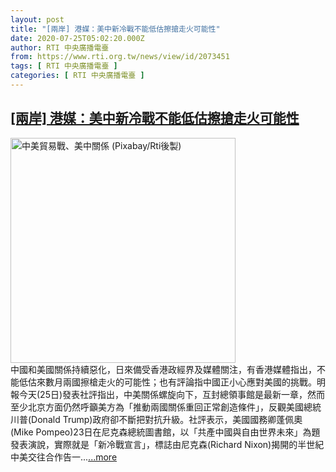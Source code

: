 ```yaml
---
layout: post
title: "[兩岸] 港媒：美中新冷戰不能低估擦搶走火可能性"
date: 2020-07-25T05:02:20.000Z
author: RTI 中央廣播電臺
from: https://www.rti.org.tw/news/view/id/2073451
tags: [ RTI 中央廣播電臺 ]
categories: [ RTI 中央廣播電臺 ]
---
```

<!--1595653340000-->
[[兩岸] 港媒：美中新冷戰不能低估擦搶走火可能性](https://www.rti.org.tw/news/view/id/2073451)
------

<div>
<img src="https://static.rti.org.tw/assets/thumbnails/2019/02/21/b82e603389e34235ac9d051a2e643581.jpg" width="360" alt="中美貿易戰、美中關係 (Pixabay/Rti後製)" title="中美貿易戰、美中關係 (Pixabay/Rti後製)"><br>中國和美國關係持續惡化，日來備受香港政經界及媒體關注，有香港媒體指出，不能低估來數月兩國擦槍走火的可能性；也有評論指中國正小心應對美國的挑戰。明報今天(25日)發表社評指出，中美關係螺旋向下，互封總領事館是最新一章，然而至少北京方面仍然呼籲美方為「推動兩國關係重回正常創造條件」，反觀美國總統川普(Donald Trump)政府卻不斷把對抗升級。社評表示，美國國務卿蓬佩奧(Mike Pompeo)23日在尼克森總統圖書館，以「共產中國與自由世界未來」為題發表演說，實際就是「新冷戰宣言」，標誌由尼克森(Richard Nixon)揭開的半世紀中美交往合作告一...<a target="_blank" href="https://www.rti.org.tw/news/view/id/2073451">...more</a>
</div>
